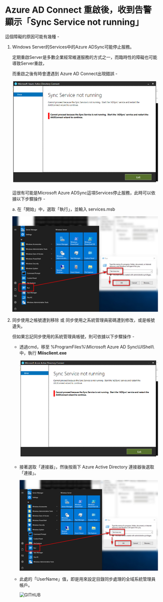 # Azure AD Connect 重啟後，收到告警顯示「Sync Service not running」

這個障礙的原因可能有幾種 - <br>

  1. Windows Server的Services中的Azure ADSync可能停止服務。<br>
     
     定期重啟Server是多數企業經常維運服務的方式之一，而臨時性的障礙也可能導致Server重啟，<br>

     而重啟之後有時會遭遇到 Azure AD Connect出現錯誤 -    
      
     ![GITHUB](https://github.com/MarkChang-Core/AADC/blob/main/Image4/image5.jpg)<br>
     
     這很有可能是Microsoft Azure ADSync這項Services停止服務，此時可以依據以下步驟操作 - 
     
     a. 在「開始」中，選取「執行」，並輸入 services.msb
     
     ![GITHUB](https://github.com/MarkChang-Core/AADC/blob/main/Image4/image6.jpg)<br>
     
     
  3. 同步使用之帳號遭到移除 或 同步使用之系統管理員密碼遭到修改，或是帳號遺失。<br>
     
     但如果忘記同步使用的系統管理員帳號，則可依據以下步驟操作 - <br>
  
     - 透過cmd，移至 %ProgramFiles%\Microsoft Azure AD Sync\UIShell\ 中，執行 **Miisclient.exe**<br>
     
       ![GITHUB](https://github.com/MarkChang-Core/AADC/blob/main/Image4/image5.jpg)<br>
     
     - 接著選取「連接器」，然後按兩下 Azure Active Directory 連接器後選取「連接」。
  
       ![GITHUB](https://github.com/MarkChang-Core/AADC/blob/main/Image4/image6.jpg)<br>
  
     - 此處的「UserName」值，即是用來設定目錄同步處理的全域系統管理員帳戶。
       
       ![GITHUB](https://github.com/MarkChang-Core/AADC/blob/main/Image4/image7.jpg)<br>
